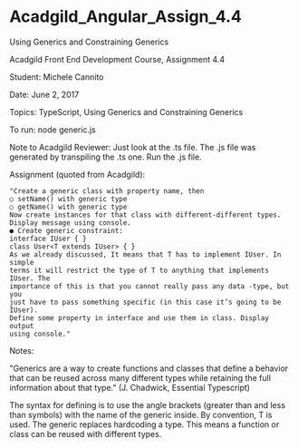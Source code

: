 # Acadgild_Angular_Assign_4.4  
Using Generics and Constraining Generics 
 
Acadgild Front End Development Course, Assignment 4.4

Student:  Michele Cannito

Date: June 2, 2017

Topics: TypeScript, Using Generics and Constraining Generics

To run: node generic.js

Note to Acadgild Reviewer: 
    Just look at the .ts file. The .js file was generated by transpiling the .ts one. Run the .js file.

Assignment (quoted from Acadgild):

    "Create a generic class with property name, then
    ○ setName() with generic type
    ○ getName() with generic type
    Now create instances for that class with different-different types.
    Display message using console.
    ● Create generic constraint:
    interface IUser { }
    class User<T extends IUser> { }
    As we already discussed, It means that T has to implement IUser. In simple
    terms it will restrict the type of T to anything that implements IUser. The
    importance of this is that you cannot really pass any data -type, but you
    just have to pass something specific (in this case it’s going to be IUser).
    Define some property in interface and use them in class. Display output
    using console."

Notes:

   "Generics are a way to create functions and classes that define a
   behavior that can be reused across many different types while retaining
   the full information about that type." (J. Chadwick, Essential Typescript)

   The syntax for defining is to use the angle brackets (greater than and less than symbols)
   with the name of the generic inside. By convention, T is used.
   The generic replaces hardcoding a type. This means a function or class
   can be reused with different types.

